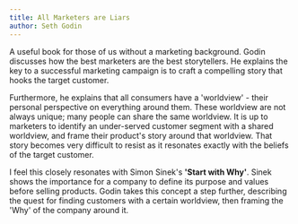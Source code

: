 ```yaml
---
title: All Marketers are Liars
author: Seth Godin
---
```


A useful book for those of us without a marketing background. Godin discusses how the best marketers are the best storytellers. He explains the key to a successful marketing campaign is to craft a compelling story that hooks the target customer.

Furthermore, he explains that all consumers have a 'worldview' - their personal perspective on everything around them. These worldview are not always unique; many people can share the same worldview. It is up to marketers to identify an under-served customer segment with a shared worldview, and frame their product's story around that worldview. That story becomes very difficult to resist as it resonates exactly with the beliefs of the target customer.

I feel this closely resonates with Simon Sinek's __'Start with Why'__. Sinek shows the importance for a company to define its purpose and values before selling products. Godin takes this concept a step further, describing the quest for finding customers with a certain worldview, then framing the 'Why' of the company around it.
